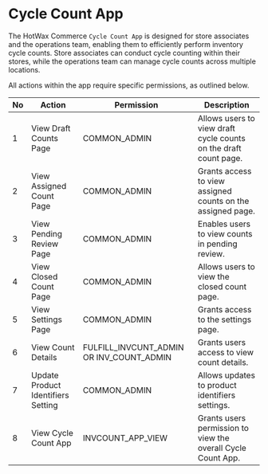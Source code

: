 # Cycle Count App  

The HotWax Commerce `Cycle Count App` is designed for store associates and the operations team, enabling them to efficiently perform inventory cycle counts. Store associates can conduct cycle counting within their stores, while the operations team can manage cycle counts across multiple locations.  

All actions within the app require specific permissions, as outlined below.  

| No | Action                              | Permission                          | Description |
|----|-------------------------------------|-------------------------------------|-------------|
| 1  | View Draft Counts Page             | COMMON_ADMIN                        | Allows users to view draft cycle counts on the draft count page. |
| 2  | View Assigned Count Page           | COMMON_ADMIN                        | Grants access to view assigned counts on the assigned page. |
| 3  | View Pending Review Page           | COMMON_ADMIN                        | Enables users to view counts in pending review. |
| 4  | View Closed Count Page             | COMMON_ADMIN                        | Allows users to view the closed count page. |
| 5  | View Settings Page                 | COMMON_ADMIN                        | Grants access to the settings page. |
| 6  | View Count Details                 | FULFILL_INVCUNT_ADMIN OR INV_COUNT_ADMIN | Grants users access to view count details. |
| 7  | Update Product Identifiers Setting | COMMON_ADMIN                        | Allows updates to product identifiers settings. |
| 8  | View Cycle Count App               | INVCOUNT_APP_VIEW                   | Grants users permission to view the overall Cycle Count App. |

